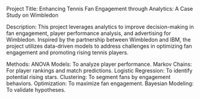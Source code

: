 Project Title:
Enhancing Tennis Fan Engagement through Analytics: A Case Study on Wimbledon

Description:
This project leverages analytics to improve decision-making in fan engagement, player performance analysis, and advertising for Wimbledon. Inspired by the partnership between Wimbledon and IBM, the project utilizes data-driven models to address challenges in optimizing fan engagement and promoting rising tennis players.

Methods:
ANOVA Models: To analyze player performance.
Markov Chains: For player rankings and match predictions.
Logistic Regression: To identify potential rising stars.
Clustering: To segment fans by engagement behaviors.
Optimization: To maximize fan engagement.
Bayesian Modeling: To validate hypotheses.
